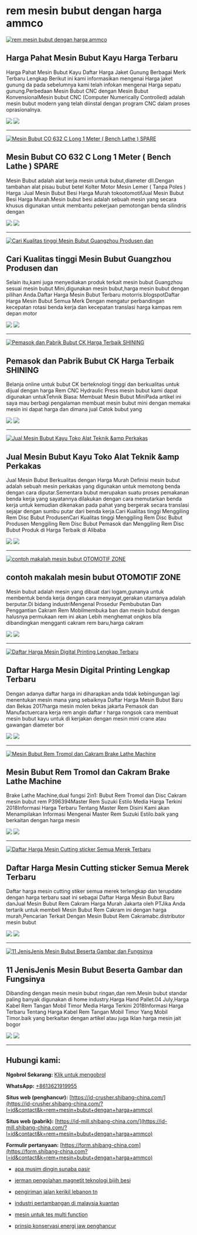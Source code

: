 # rem mesin bubut dengan harga ammco

<a href="https://swt.shibang-china.com/?l=id&img&k=rem+mesin+bubut+dengan+harga+ammco" target="_blank">![rem mesin bubut dengan harga ammco](http://static.shibang-china.com/all-800x300/609.jpg)</a>

## Harga Pahat Mesin Bubut Kayu Harga Terbaru
Harga Pahat Mesin Bubut Kayu Daftar Harga Jaket Gunung Berbagai Merk Terbaru Lengkap Berikut ini kami informasikan mengenai Harga jaket gunung da pada sebelumnya kami telah infokan mengenai Harga sepatu gunung.Perbedaan Mesin Bubut CNC dengan Mesin Bubut KonvensionalMesin bubut CNC (Computer Numerically Controlled) adalah mesin bubut modern yang telah diinstal dengan program CNC dalam proses oprasionalnya.


<a href="https://whatsapp.shibangsoft.com/WhatsApp.php" target="_blank" title="WhatsApp">![](http://static.shibang-china.com/icon/whatsapp.png)</a> <a href="https://swt.shibang-china.com/?l=id&icon&k=rem+mesin+bubut+dengan+harga+ammco" target="_blank">![](http://static.shibang-china.com/icon/chat-id.png)</a>

---

<a href="https://swt.shibang-china.com/?l=id&img&k=rem+mesin+bubut+dengan+harga+ammco" target="_blank">![Mesin Bubut CO 632 C Long 1 Meter ( Bench Lathe ) SPARE](http://static.shibang-china.com/all-800x300/923.jpg)</a>

## Mesin Bubut CO 632 C Long 1 Meter ( Bench Lathe ) SPARE
Mesin Bubut adalah alat kerja mesin untuk bubut,diameter dll.Dengan tambahan alat pisau bubut betel Kolter Motor Mesin Lemer ( Tanpa Poles ) Harga :Jual Mesin Bubut Besi Harga Murah tokootomotifJual Mesin Bubut Besi Harga Murah.Mesin bubut besi adalah sebuah mesin yang secara khusus digunakan untuk membantu pekerjaan pemotongan benda silindris dengan


<a href="https://whatsapp.shibangsoft.com/WhatsApp.php" target="_blank" title="WhatsApp">![](http://static.shibang-china.com/icon/whatsapp.png)</a> <a href="https://swt.shibang-china.com/?l=id&icon&k=rem+mesin+bubut+dengan+harga+ammco" target="_blank">![](http://static.shibang-china.com/icon/chat-id.png)</a>

---

<a href="https://swt.shibang-china.com/?l=id&img&k=rem+mesin+bubut+dengan+harga+ammco" target="_blank">![Cari Kualitas tinggi Mesin Bubut Guangzhou Produsen dan](http://static.shibang-china.com/all-800x300/1184.jpg)</a>

## Cari Kualitas tinggi Mesin Bubut Guangzhou Produsen dan
Selain itu,kami juga menyediakan produk terkait mesin bubut Guangzhou sesuai mesin bubut Mini,digunakan mesin bubut,harga mesin bubut dengan pilihan Anda.Daftar Harga Mesin Bubut Terbaru motorris.blogspotDaftar Harga Mesin Bubut Semua Merk Dengan mengatur perbandingan kecepatan rotasi benda kerja dan kecepatan translasi harga kampas rem depan motor


<a href="https://whatsapp.shibangsoft.com/WhatsApp.php" target="_blank" title="WhatsApp">![](http://static.shibang-china.com/icon/whatsapp.png)</a> <a href="https://swt.shibang-china.com/?l=id&icon&k=rem+mesin+bubut+dengan+harga+ammco" target="_blank">![](http://static.shibang-china.com/icon/chat-id.png)</a>

---

<a href="https://swt.shibang-china.com/?l=id&img&k=rem+mesin+bubut+dengan+harga+ammco" target="_blank">![Pemasok dan Pabrik Bubut CK Harga Terbaik SHINING](http://static.shibang-china.com/all-800x300/569.jpg)</a>

## Pemasok dan Pabrik Bubut CK Harga Terbaik SHINING
Belanja online untuk bubut CK berteknologi tinggi dan berkualitas untuk dijual dengan harga Rem CNC Hydraulic Press mesin bubut kami dapat digunakan untukTehnik Biasa: Membuat Mesin Bubut MiniPada artikel ini saya mau berbagi pengalaman membuat mesin bubut mini dengan memakai mesin ini dapat harga dan dimana jual Catok bubut yang


<a href="https://whatsapp.shibangsoft.com/WhatsApp.php" target="_blank" title="WhatsApp">![](http://static.shibang-china.com/icon/whatsapp.png)</a> <a href="https://swt.shibang-china.com/?l=id&icon&k=rem+mesin+bubut+dengan+harga+ammco" target="_blank">![](http://static.shibang-china.com/icon/chat-id.png)</a>

---

<a href="https://swt.shibang-china.com/?l=id&img&k=rem+mesin+bubut+dengan+harga+ammco" target="_blank">![Jual Mesin Bubut Kayu Toko Alat Teknik &amp Perkakas](http://static.shibang-china.com/all-800x300/160.jpg)</a>

## Jual Mesin Bubut Kayu Toko Alat Teknik &amp Perkakas
Jual Mesin Bubut Berkualitas dengan Harga Murah Definisi mesin bubut adalah sebuah mesin perkakas yang digunakan untuk memotong benda dengan cara diputar.Sementara bubut merupakan suatu proses pemakanan benda kerja yang sayatannya dilakukan dengan cara memutarkan benda kerja untuk kemudian dikenakan pada pahat yang bergerak secara translasi sejajar dengan sumbu putar dari benda kerja.Cari Kualitas tinggi Menggiling Rem Disc Bubut ProdusenCari Kualitas tinggi Menggiling Rem Disc Bubut Produsen Menggiling Rem Disc Bubut Pemasok dan Menggiling Rem Disc Bubut Produk di Harga Terbaik di Alibaba


<a href="https://whatsapp.shibangsoft.com/WhatsApp.php" target="_blank" title="WhatsApp">![](http://static.shibang-china.com/icon/whatsapp.png)</a> <a href="https://swt.shibang-china.com/?l=id&icon&k=rem+mesin+bubut+dengan+harga+ammco" target="_blank">![](http://static.shibang-china.com/icon/chat-id.png)</a>

---

<a href="https://swt.shibang-china.com/?l=id&img&k=rem+mesin+bubut+dengan+harga+ammco" target="_blank">![contoh makalah mesin bubut OTOMOTIF ZONE](http://static.shibang-china.com/all-800x300/942.jpg)</a>

## contoh makalah mesin bubut OTOMOTIF ZONE
Mesin bubut adalah mesin yang dibuat dari logam,gunanya untuk membentuk benda kerja dengan cara menyayat,gerakan utamanya adalah berputar.Di bidang industriMengenal Prosedur Pembubutan Dan Penggantian Cakram Rem Mobilmembuka ban dan mesin bubut dengan halusnya permukaan rem ini akan Lebih menghemat ongkos bila dibandingkan mengganti cakram rem baru,harga cakram


<a href="https://whatsapp.shibangsoft.com/WhatsApp.php" target="_blank" title="WhatsApp">![](http://static.shibang-china.com/icon/whatsapp.png)</a> <a href="https://swt.shibang-china.com/?l=id&icon&k=rem+mesin+bubut+dengan+harga+ammco" target="_blank">![](http://static.shibang-china.com/icon/chat-id.png)</a>

---

<a href="https://swt.shibang-china.com/?l=id&img&k=rem+mesin+bubut+dengan+harga+ammco" target="_blank">![Daftar Harga Mesin Digital Printing Lengkap Terbaru](http://static.shibang-china.com/all-800x300/984.jpg)</a>

## Daftar Harga Mesin Digital Printing Lengkap Terbaru
Dengan adanya daftar harga ini diharapkan anda tidak kebingungan lagi menentukan mesin mana yang sebaiknya Daftar Harga Mesin Bubut Baru dan Bekas 2017harga mesin molen bekas jakarta Pemasok dan Manufactuercara kerja rem angin daftar r harga rongsok cara membuat mesin bubut kayu untuk di kerjakan dengan mesin mini crane atau gawangan diameter bor


<a href="https://whatsapp.shibangsoft.com/WhatsApp.php" target="_blank" title="WhatsApp">![](http://static.shibang-china.com/icon/whatsapp.png)</a> <a href="https://swt.shibang-china.com/?l=id&icon&k=rem+mesin+bubut+dengan+harga+ammco" target="_blank">![](http://static.shibang-china.com/icon/chat-id.png)</a>

---

<a href="https://swt.shibang-china.com/?l=id&img&k=rem+mesin+bubut+dengan+harga+ammco" target="_blank">![Mesin Bubut Rem Tromol dan Cakram Brake Lathe Machine](http://static.shibang-china.com/all-800x300/1436.jpg)</a>

## Mesin Bubut Rem Tromol dan Cakram Brake Lathe Machine
Brake Lathe Machine,dual fungsi 2in1: Bubut Rem Tromol dan Disc Cakram mesin bubut rem P396394Master Rem Suzuki Estilo Media Harga Terkini 2018Informasi Harga Terbaru Tentang Master Rem Disini Kami akan Menampilakan Informasi Mengenai Master Rem Suzuki Estilo.baik yang berkaitan dengan harga mesin


<a href="https://whatsapp.shibangsoft.com/WhatsApp.php" target="_blank" title="WhatsApp">![](http://static.shibang-china.com/icon/whatsapp.png)</a> <a href="https://swt.shibang-china.com/?l=id&icon&k=rem+mesin+bubut+dengan+harga+ammco" target="_blank">![](http://static.shibang-china.com/icon/chat-id.png)</a>

---

<a href="https://swt.shibang-china.com/?l=id&img&k=rem+mesin+bubut+dengan+harga+ammco" target="_blank">![Daftar Harga Mesin Cutting sticker Semua Merek Terbaru](http://static.shibang-china.com/all-800x300/137.jpg)</a>

## Daftar Harga Mesin Cutting sticker Semua Merek Terbaru
Daftar harga mesin cutting stiker semua merek terlengkap dan terupdate dengan harga terbaru saat ini sebagai Daftar Harga Mesin Bubut Baru danJual Mesin Bubut Rem Cakram Harga Murah Jakarta oleh PTJika Anda tertarik untuk membeli Mesin Bubut Rem Cakram ini dengan harga murah,Pencarian Terkait Dengan Mesin Bubut Rem Cakramabc.distributor mesin bubut


<a href="https://whatsapp.shibangsoft.com/WhatsApp.php" target="_blank" title="WhatsApp">![](http://static.shibang-china.com/icon/whatsapp.png)</a> <a href="https://swt.shibang-china.com/?l=id&icon&k=rem+mesin+bubut+dengan+harga+ammco" target="_blank">![](http://static.shibang-china.com/icon/chat-id.png)</a>

---

<a href="https://swt.shibang-china.com/?l=id&img&k=rem+mesin+bubut+dengan+harga+ammco" target="_blank">![11 JenisJenis Mesin Bubut Beserta Gambar dan Fungsinya](http://static.shibang-china.com/all-800x300/1114.jpg)</a>

## 11 JenisJenis Mesin Bubut Beserta Gambar dan Fungsinya
Dibanding dengan mesin mesin bubut ringan,dan rem.Mesin bubut standar paling banyak digunakan di home industry.Harga Hand Pallet.04 July,Harga Kabel Rem Tangan Mobil Timor Media Harga Terkini 2018Informasi Harga Terbaru Tentang Harga Kabel Rem Tangan Mobil Timor Yang Mobil Timor.baik yang berkaitan dengan artikel atau juga Iklan harga mesin jait bogor


<a href="https://whatsapp.shibangsoft.com/WhatsApp.php" target="_blank" title="WhatsApp">![](http://static.shibang-china.com/icon/whatsapp.png)</a> <a href="https://swt.shibang-china.com/?l=id&icon&k=rem+mesin+bubut+dengan+harga+ammco" target="_blank">![](http://static.shibang-china.com/icon/chat-id.png)</a>

---
## Hubungi kami:

**Ngobrol Sekarang:** [Klik untuk mengobrol](https://swt.shibang-china.com?l=id&contact&k=rem+mesin+bubut+dengan+harga+ammco)

**WhatsApp:**  [+8613621919955](https://whatsapp.shibangsoft.com/WhatsApp.php)

**Situs web (penghancur):** [https://id-crusher.shibang-china.com/](https://id-crusher.shibang-china.com/?l=id&contact&k=rem+mesin+bubut+dengan+harga+ammco)

**Situs web (pabrik):** [https://id-mill.shibang-china.com/](https://id-mill.shibang-china.com/?l=id&contact&k=rem+mesin+bubut+dengan+harga+ammco)

**Formulir pertanyaan:** [https://form.shibang-china.com](https://form.shibang-china.com?l=id&contact&k=rem+mesin+bubut+dengan+harga+ammco)

* [apa musim dingin sunaba pasir](../40/apa%20musim%20dingin%20sunaba%20pasir.md)

* [jerman pengolahan magnetit teknologi bijih besi](../40/jerman%20pengolahan%20magnetit%20teknologi%20bijih%20besi.md)

* [pengiriman jalan kerikil lebanon tn](../34/pengiriman%20jalan%20kerikil%20lebanon%20tn.md)

* [industri pertambangan di malaysia kuantan](../32/industri%20pertambangan%20di%20malaysia%20kuantan.md)

* [mesin untuk tes multi function](../39/mesin%20untuk%20tes%20multi%20function.md)

* [prinsip konservasi energi jaw penghancur](../33/prinsip%20konservasi%20energi%20jaw%20penghancur.md)